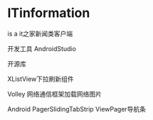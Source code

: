 # ITinformation 

is a it之家新闻类客户端

开发工具
AndroidStudio

开源库

XListView下拉刷新组件

Volley  网络通信框架加载网络图片

Android PagerSlidingTabStrip  ViewPager导航条
